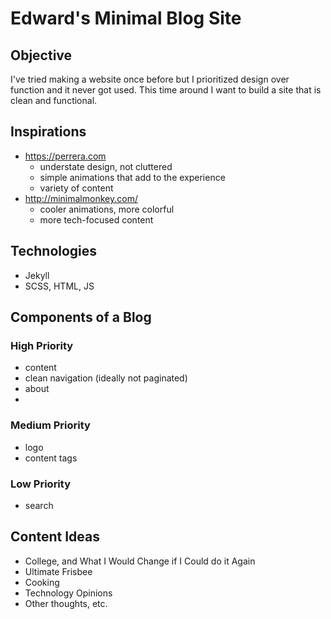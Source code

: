 # Edward's Minimal Blog Site

## Objective
I've tried making a website once before but I prioritized design over function and it never got used. This time around I want to build a site that is clean and functional.

## Inspirations
- https://perrera.com
  - understate design, not cluttered
  - simple animations that add to the experience
  - variety of content
- http://minimalmonkey.com/
  - cooler animations, more colorful
  - more tech-focused content

## Technologies
- Jekyll
- SCSS, HTML, JS

## Components of a Blog 
### High Priority
- content
- clean navigation (ideally not paginated)
- about
- 
### Medium Priority
- logo
- content tags
### Low Priority
- search

## Content Ideas
- College, and What I Would Change if I Could do it Again
- Ultimate Frisbee
- Cooking
- Technology Opinions
- Other thoughts, etc.